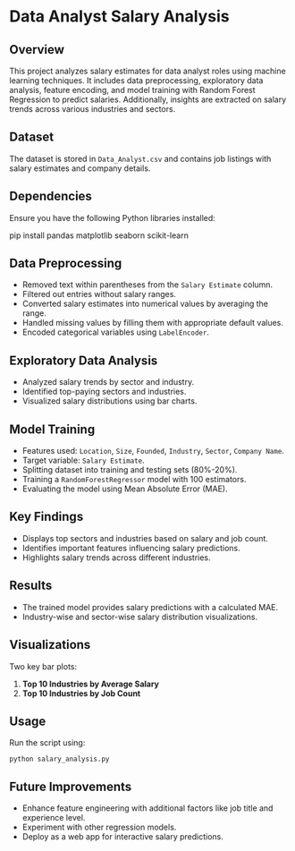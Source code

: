 # Data Analyst Salary Analysis

## Overview
This project analyzes salary estimates for data analyst roles using machine learning techniques. It includes data preprocessing, exploratory data analysis, feature encoding, and model training with Random Forest Regression to predict salaries. Additionally, insights are extracted on salary trends across various industries and sectors.

## Dataset
The dataset is stored in `Data_Analyst.csv` and contains job listings with salary estimates and company details.

## Dependencies
Ensure you have the following Python libraries installed:

pip install pandas matplotlib seaborn scikit-learn

## Data Preprocessing
- Removed text within parentheses from the `Salary Estimate` column.
- Filtered out entries without salary ranges.
- Converted salary estimates into numerical values by averaging the range.
- Handled missing values by filling them with appropriate default values.
- Encoded categorical variables using `LabelEncoder`.

## Exploratory Data Analysis
- Analyzed salary trends by sector and industry.
- Identified top-paying sectors and industries.
- Visualized salary distributions using bar charts.

## Model Training
- Features used: `Location`, `Size`, `Founded`, `Industry`, `Sector`, `Company Name`.
- Target variable: `Salary Estimate`.
- Splitting dataset into training and testing sets (80%-20%).
- Training a `RandomForestRegressor` model with 100 estimators.
- Evaluating the model using Mean Absolute Error (MAE).

## Key Findings
- Displays top sectors and industries based on salary and job count.
- Identifies important features influencing salary predictions.
- Highlights salary trends across different industries.

## Results
- The trained model provides salary predictions with a calculated MAE.
- Industry-wise and sector-wise salary distribution visualizations.

## Visualizations
Two key bar plots:
1. **Top 10 Industries by Average Salary**
2. **Top 10 Industries by Job Count**

## Usage
Run the script using:
```
python salary_analysis.py
```

## Future Improvements
- Enhance feature engineering with additional factors like job title and experience level.
- Experiment with other regression models.
- Deploy as a web app for interactive salary predictions.

